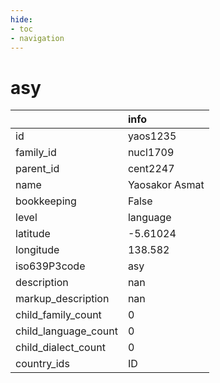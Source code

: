 ```yaml
---
hide:
- toc
- navigation
---
```

# asy
|                      | info           |
|:---------------------|:---------------|
| id                   | yaos1235       |
| family_id            | nucl1709       |
| parent_id            | cent2247       |
| name                 | Yaosakor Asmat |
| bookkeeping          | False          |
| level                | language       |
| latitude             | -5.61024       |
| longitude            | 138.582        |
| iso639P3code         | asy            |
| description          | nan            |
| markup_description   | nan            |
| child_family_count   | 0              |
| child_language_count | 0              |
| child_dialect_count  | 0              |
| country_ids          | ID             |